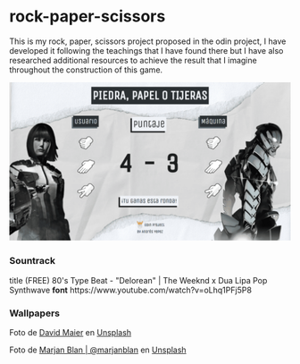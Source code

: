 # rock-paper-scissors

This is my rock, paper, scissors project proposed in the odin project, I have developed it following the teachings that I have found there but I have also researched additional resources to achieve the result that I imagine throughout the construction of this game.

![](https://github.com/AndresYepez99/rock-paper-scissors/blob/main/preview-playing.png)

<h3><stron>Sountrack</strong></h3>
<stron>title</strong> (FREE) 80's Type Beat - "Delorean" | The Weeknd x Dua Lipa Pop Synthwave
<strong>font</strong>
https://www.youtube.com/watch?v=oLhq1PFj5P8 

<h3><stron>Wallpapers</strong></h3>
Foto de <a href="https://unsplash.com/@dasdawidt?utm_source=unsplash&utm_medium=referral&utm_content=creditCopyText">David Maier</a> en <a href="https://unsplash.com/es/fotos/nSHEKTHRm0U?utm_source=unsplash&utm_medium=referral&utm_content=creditCopyText">Unsplash</a>
  
Foto de <a href="https://unsplash.com/@marjan_blan?utm_source=unsplash&utm_medium=referral&utm_content=creditCopyText">Marjan Blan | @marjanblan</a> en <a href="https://unsplash.com/es/fotos/ADfPdLBMeY8?utm_source=unsplash&utm_medium=referral&utm_content=creditCopyText">Unsplash</a>
  


